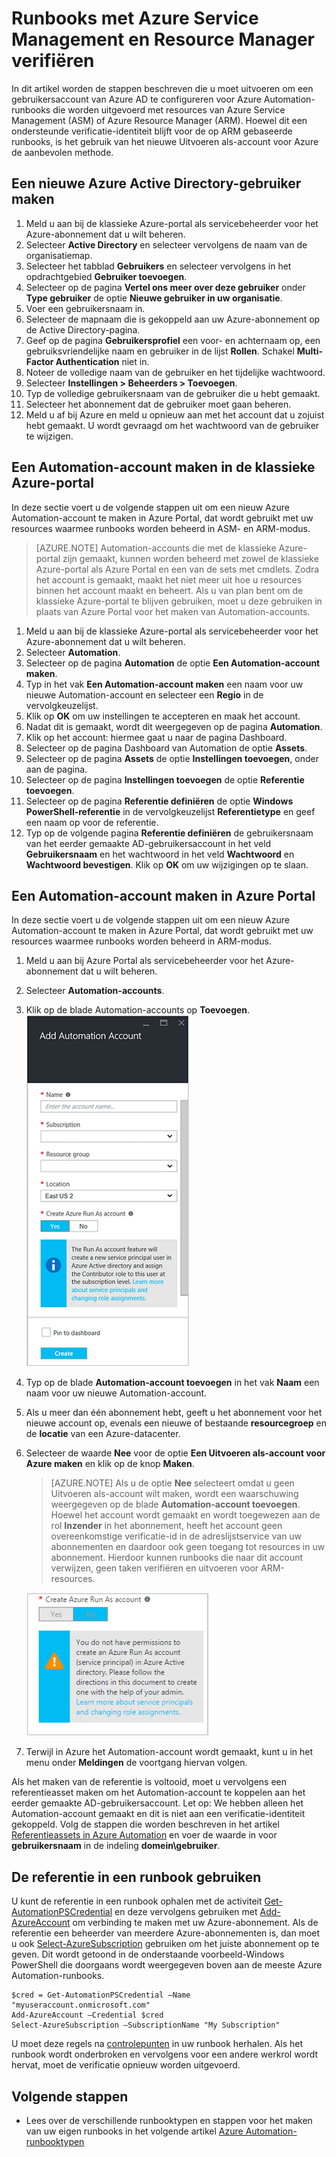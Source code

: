 <properties
   pageTitle="Gebruikersaccount voor Azure AD configureren | Microsoft Azure"
   description="In dit artikel wordt beschreven hoe u gebruikersaccountreferenties van Azure AD voor runbooks in Azure Automation configureert om te verifiëren met ARM en ASM."
   services="automation"
   documentationCenter=""
   authors="MGoedtel"
   manager="jwhit"
   editor="tysonn"
   keywords="azure active directory user, azure service management, azure ad user account" />
<tags
   ms.service="automation"
   ms.devlang="na"
   ms.topic="get-started-article"
   ms.tgt_pltfrm="na"
   ms.workload="infrastructure-services"
   ms.date="05/10/2016"
   ms.author="magoedte" />

# Runbooks met Azure Service Management en Resource Manager verifiëren

In dit artikel worden de stappen beschreven die u moet uitvoeren om een gebruikersaccount van Azure AD te configureren voor Azure Automation-runbooks die worden uitgevoerd met resources van Azure Service Management (ASM) of Azure Resource Manager (ARM).  Hoewel dit een ondersteunde verificatie-identiteit blijft voor de op ARM gebaseerde runbooks, is het gebruik van het nieuwe Uitvoeren als-account voor Azure de aanbevolen methode.       

## Een nieuwe Azure Active Directory-gebruiker maken

1. Meld u aan bij de klassieke Azure-portal als servicebeheerder voor het Azure-abonnement dat u wilt beheren.
2. Selecteer **Active Directory** en selecteer vervolgens de naam van de organisatiemap.
3. Selecteer het tabblad **Gebruikers** en selecteer vervolgens in het opdrachtgebied **Gebruiker toevoegen**.
4. Selecteer op de pagina **Vertel ons meer over deze gebruiker** onder **Type gebruiker** de optie **Nieuwe gebruiker in uw organisatie**.
5. Voer een gebruikersnaam in.  
6. Selecteer de mapnaam die is gekoppeld aan uw Azure-abonnement op de Active Directory-pagina.
7. Geef op de pagina **Gebruikersprofiel** een voor- en achternaam op, een gebruiksvriendelijke naam en gebruiker in de lijst **Rollen**.  Schakel **Multi-Factor Authentication** niet in.
8. Noteer de volledige naam van de gebruiker en het tijdelijke wachtwoord.
9. Selecteer **Instellingen > Beheerders > Toevoegen**.
10. Typ de volledige gebruikersnaam van de gebruiker die u hebt gemaakt.
11. Selecteer het abonnement dat de gebruiker moet gaan beheren.
12. Meld u af bij Azure en meld u opnieuw aan met het account dat u zojuist hebt gemaakt. U wordt gevraagd om het wachtwoord van de gebruiker te wijzigen.


## Een Automation-account maken in de klassieke Azure-portal
In deze sectie voert u de volgende stappen uit om een nieuw Azure Automation-account te maken in Azure Portal, dat wordt gebruikt met uw resources waarmee runbooks worden beheerd in ASM- en ARM-modus.  

>[AZURE.NOTE] Automation-accounts die met de klassieke Azure-portal zijn gemaakt, kunnen worden beheerd met zowel de klassieke Azure-portal als Azure Portal en een van de sets met cmdlets. Zodra het account is gemaakt, maakt het niet meer uit hoe u resources binnen het account maakt en beheert. Als u van plan bent om de klassieke Azure-portal te blijven gebruiken, moet u deze gebruiken in plaats van Azure Portal voor het maken van Automation-accounts.


1. Meld u aan bij de klassieke Azure-portal als servicebeheerder voor het Azure-abonnement dat u wilt beheren.
2. Selecteer **Automation**.
3. Selecteer op de pagina **Automation** de optie **Een Automation-account maken**.
4. Typ in het vak **Een Automation-account maken** een naam voor uw nieuwe Automation-account en selecteer een **Regio** in de vervolgkeuzelijst.  
5. Klik op **OK** om uw instellingen te accepteren en maak het account.
6. Nadat dit is gemaakt, wordt dit weergegeven op de pagina **Automation**.
7. Klik op het account: hiermee gaat u naar de pagina Dashboard.  
8. Selecteer op de pagina Dashboard van Automation de optie **Assets**.
9. Selecteer op de pagina **Assets** de optie **Instellingen toevoegen**, onder aan de pagina.
10. Selecteer op de pagina **Instellingen toevoegen** de optie **Referentie toevoegen**.
11. Selecteer op de pagina **Referentie definiëren** de optie **Windows PowerShell-referentie** in de vervolgkeuzelijst **Referentietype** en geef een naam op voor de referentie.
12. Typ op de volgende pagina **Referentie definiëren** de gebruikersnaam van het eerder gemaakte AD-gebruikersaccount in het veld **Gebruikersnaam** en het wachtwoord in het veld **Wachtwoord** en **Wachtwoord bevestigen**. Klik op **OK** om uw wijzigingen op te slaan.

## Een Automation-account maken in Azure Portal

In deze sectie voert u de volgende stappen uit om een nieuw Azure Automation-account te maken in Azure Portal, dat wordt gebruikt met uw resources waarmee runbooks worden beheerd in ARM-modus.  

1. Meld u aan bij Azure Portal als servicebeheerder voor het Azure-abonnement dat u wilt beheren.
2. Selecteer **Automation-accounts**.
3. Klik op de blade Automation-accounts op **Toevoegen**.<br>![Automation-account toevoegen](media/automation-sec-configure-azure-runas-account/add-automation-acct-properties.png)
2. Typ op de blade **Automation-account toevoegen** in het vak **Naam** een naam voor uw nieuwe Automation-account.
5. Als u meer dan één abonnement hebt, geeft u het abonnement voor het nieuwe account op, evenals een nieuwe of bestaande **resourcegroep** en de **locatie** van een Azure-datacenter.
3. Selecteer de waarde **Nee** voor de optie **Een Uitvoeren als-account voor Azure maken** en klik op de knop **Maken**.  

    >[AZURE.NOTE] Als u de optie **Nee** selecteert omdat u geen Uitvoeren als-account wilt maken, wordt een waarschuwing weergegeven op de blade **Automation-account toevoegen**.  Hoewel het account wordt gemaakt en wordt toegewezen aan de rol **Inzender** in het abonnement, heeft het account geen overeenkomstige verificatie-id in de adreslijstservice van uw abonnementen en daardoor ook geen toegang tot resources in uw abonnement.  Hierdoor kunnen runbooks die naar dit account verwijzen, geen taken verifiëren en uitvoeren voor ARM-resources.

    ![Waarschuwing bij Automation-account toevoegen](media/automation-sec-configure-azure-runas-account/add-automation-acct-properties-error.png)

4. Terwijl in Azure het Automation-account wordt gemaakt, kunt u in het menu onder **Meldingen** de voortgang hiervan volgen.

Als het maken van de referentie is voltooid, moet u vervolgens een referentieasset maken om het Automation-account te koppelen aan het eerder gemaakte AD-gebruikersaccount.  Let op: We hebben alleen het Automation-account gemaakt en dit is niet aan een verificatie-identiteit gekoppeld.  Volg de stappen die worden beschreven in het artikel [Referentieassets in Azure Automation](../automation/automation-credentials.md#creating-a-new-credential) en voer de waarde in voor **gebruikersnaam** in de indeling **domein\gebruiker**.

## De referentie in een runbook gebruiken

U kunt de referentie in een runbook ophalen met de activiteit [Get-AutomationPSCredential](http://msdn.microsoft.com/library/dn940015.aspx) en deze vervolgens gebruiken met [Add-AzureAccount](http://msdn.microsoft.com/library/azure/dn722528.aspx) om verbinding te maken met uw Azure-abonnement. Als de referentie een beheerder van meerdere Azure-abonnementen is, dan moet u ook [Select-AzureSubscription](http://msdn.microsoft.com/library/dn495203.aspx) gebruiken om het juiste abonnement op te geven. Dit wordt getoond in de onderstaande voorbeeld-Windows PowerShell die doorgaans wordt weergegeven boven aan de meeste Azure Automation-runbooks.

    $cred = Get-AutomationPSCredential –Name "myuseraccount.onmicrosoft.com"
    Add-AzureAccount –Credential $cred
    Select-AzureSubscription –SubscriptionName "My Subscription"

U moet deze regels na [controlepunten](http://technet.microsoft.com/library/dn469257.aspx#bk_Checkpoints) in uw runbook herhalen. Als het runbook wordt onderbroken en vervolgens voor een andere werkrol wordt hervat, moet de verificatie opnieuw worden uitgevoerd.

## Volgende stappen
* Lees over de verschillende runbooktypen en stappen voor het maken van uw eigen runbooks in het volgende artikel [Azure Automation-runbooktypen](../automation/automation-runbook-types.md)



<!--HONumber=Jun16_HO2-->


